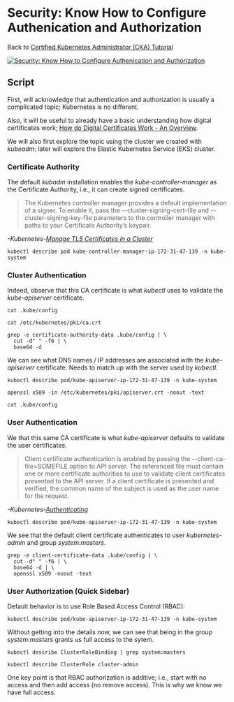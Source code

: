 # Security: Know How to Configure Authenication and Authorization

Back to [Certified Kubernetes Administrator (CKA) Tutorial](https://github.com/larkintuckerllc/k8s-cka-tutorial)

[![Security: Know How to Configure Authenication and Authorization](http://img.youtube.com/vi/XXX/0.jpg)](XXX)

## Script

First, will acknowledge that authentication and authorization is usually a complicated topic; Kubernetes is no different.

Also, it will be useful to already have a basic understanding how digital certificates work; [How do Digital Certificates Work - An Overview](https://www.jscape.com/blog/an-overview-of-how-digital-certificates-work).

We will also first explore the topic using the cluster we created with *kubeadm*; later will explore the Elastic Kubernetes Service (EKS) cluster.

### Certificate Authority

The default *kubadm* installation enables the *kube-controller-manager* as the Certificate Authority, i.e., it can create signed certificates.

> The Kubernetes controller manager provides a default implementation of a signer. To enable it, pass the --cluster-signing-cert-file and --cluster-signing-key-file parameters to the controller manager with paths to your Certificate Authority’s keypair.

*-Kubernetes-[Manage TLS Certificates in a Cluster](https://kubernetes.io/docs/tasks/tls/managing-tls-in-a-cluster/)*

```plaintext
kubectl describe pod kube-controller-manager-ip-172-31-47-139 -n kube-system
```

### Cluster Authentication

Indeed, observe that this CA certificate is what *kubectl* uses to validate the *kube-apiserver* certificate.

```plaintext
cat .kube/config

cat /etc/kubernetes/pki/ca.crt

grep -e certificate-authority-data .kube/config | \
  cut -d" " -f6 | \
  base64 -d
```

We can see what DNS names / IP addresses are associated with the *kube-apiserver* certificate. Needs to match up with the server used by *kubectl*.

```plaintext
kubectl describe pod/kube-apiserver-ip-172-31-47-139 -n kube-system

openssl x509 -in /etc/kubernetes/pki/apiserver.crt -noout -text

cat .kube/config
```

### User Authentication

We that this same CA certificate is what *kube-apiserver* defaults to validate the user certificates.

> Client certificate authentication is enabled by passing the --client-ca-file=SOMEFILE option to API server. The referenced file must contain one or more certificate authorities to use to validate client certificates presented to the API server. If a client certificate is presented and verified, the common name of the subject is used as the user name for the request.

*-Kubernetes-[Authenticating](https://kubernetes.io/docs/reference/access-authn-authz/authentication/)*

```plaintext
kubectl describe pod/kube-apiserver-ip-172-31-47-139 -n kube-system
```

We see that the default client certificate authenticates to user *kubernetes-admin* and group *system:masters*.

```plaintext
grep -e client-certificate-data .kube/config | \
  cut -d" " -f6 | \
  base64 -d | \
  openssl x509 -noout -text
```

### User Authorization (Quick Sidebar)

Default behavior is to use Role Based Access Control (RBAC):

```plaintext
kubectl describe pod/kube-apiserver-ip-172-31-47-139 -n kube-system
```

Without getting into the details now, we can see that being in the group *system:masters* grants us full access to the sytem.

```plaintext
kubectl describe ClusterRoleBinding | grep system:masters

kubectl describe ClusterRole cluster-admin
```

One key point is that RBAC authorization is additive; i.e., start with no access and then add access (no remove access). This is why we know we have full access.
